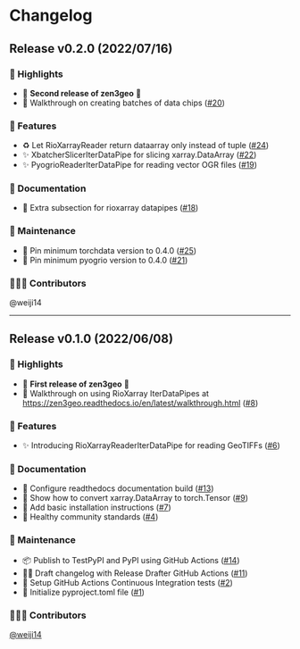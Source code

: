 # Changelog

## Release v0.2.0 (2022/07/16)

### 💫 Highlights

* 🎉 **Second release of zen3geo** 🎉
* 🚸 Walkthrough on creating batches of data chips ([#20](https://github.com/weiji14/zen3geo/pull/20))

### 🚀 Features

* ♻️ Let RioXarrayReader return dataarray only instead of tuple ([#24](https://github.com/weiji14/zen3geo/pull/24))
* ✨ XbatcherSlicerIterDataPipe for slicing xarray.DataArray ([#22](https://github.com/weiji14/zen3geo/pull/22))
* ✨ PyogrioReaderIterDataPipe for reading vector OGR files ([#19](https://github.com/weiji14/zen3geo/pull/19))

### 📖 Documentation

* 🎨 Extra subsection for rioxarray datapipes ([#18](https://github.com/weiji14/zen3geo/pull/18))

### 🧰 Maintenance

* 📌 Pin minimum torchdata version to 0.4.0 ([#25](https://github.com/weiji14/zen3geo/pull/25))
* 📌 Pin minimum pyogrio version to 0.4.0 ([#21](https://github.com/weiji14/zen3geo/pull/21))

### 🧑‍🤝‍🧑 Contributors

@weiji14

---

## Release v0.1.0 (2022/06/08)

### 💫 Highlights

* 🎉 **First release of zen3geo** 🎉
* 🚸 Walkthrough on using RioXarray IterDataPipes at https://zen3geo.readthedocs.io/en/latest/walkthrough.html ([#8](https://github.com/weiji14/zen3geo/pull/8))

### 🚀 Features

* ✨ Introducing RioXarrayReaderIterDataPipe for reading GeoTIFFs ([#6](https://github.com/weiji14/zen3geo/pull/6))

### 📖 Documentation

* 🔧 Configure readthedocs documentation build ([#13](https://github.com/weiji14/zen3geo/pull/13))
* 💬 Show how to convert xarray.DataArray to torch.Tensor ([#9](https://github.com/weiji14/zen3geo/pull/9))
* 📝 Add basic installation instructions ([#7](https://github.com/weiji14/zen3geo/pull/7))
* 👥 Healthy community standards ([#4](https://github.com/weiji14/zen3geo/pull/4))

### 🧰 Maintenance

* 📦 Publish to TestPyPI and PyPI using GitHub Actions ([#14](https://github.com/weiji14/zen3geo/pull/14))
* 🧑‍💻 Draft changelog with Release Drafter GitHub Actions ([#11](https://github.com/weiji14/zen3geo/pull/11))
* 👷 Setup GitHub Actions Continuous Integration tests ([#2](https://github.com/weiji14/zen3geo/pull/2))
* 🌱 Initialize pyproject.toml file ([#1](https://github.com/weiji14/zen3geo/pull/1))

### 🧑‍🤝‍🧑 Contributors

[@weiji14](https://github.com/weiji14)
